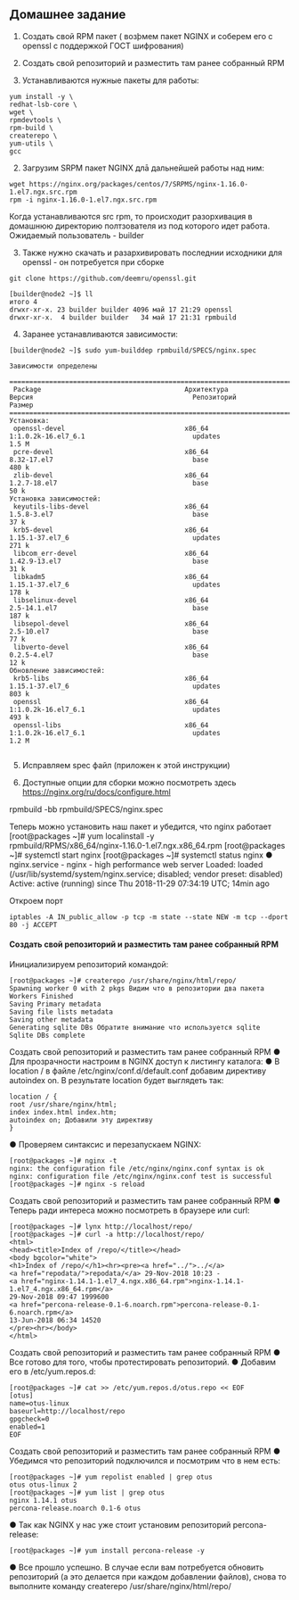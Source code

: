 ## Домашнее задание
1) Создать свой RPM пакет ( возþмем пакет NGINX и соберем его с openssl c поддержкой ГОСТ шифрования)
2) Создать свой репозиторий и разместить там ранее собранный RPM


1) Устанавливаются нужные пакеты для работы:
```
yum install -y \
redhat-lsb-core \
wget \
rpmdevtools \
rpm-build \
createrepo \
yum-utils \
gcc

```
2) Загрузим SRPM пакет NGINX длā дальнейшей работы над ним:
```
wget https://nginx.org/packages/centos/7/SRPMS/nginx-1.16.0-1.el7.ngx.src.rpm
rpm -i nginx-1.16.0-1.el7.ngx.src.rpm
```
Когда устанавливаются src rpm, то происходит разорхивация в домашнюю директорию полтзователя из под которого идет работа.
Ожидаемый пользователь - builder

3) Также нужно скачать и разархивировать последнии исходники для openssl - он
потребуется при сборке
```
git clone https://github.com/deemru/openssl.git
```
```
[builder@node2 ~]$ ll
итого 4
drwxr-xr-x. 23 builder builder 4096 май 17 21:29 openssl
drwxr-xr-x.  4 builder builder   34 май 17 21:31 rpmbuild

```
4) Заранее устанавливаются зависимости:

```
[builder@node2 ~]$ sudo yum-builddep rpmbuild/SPECS/nginx.spec

```
```
Зависимости определены

=============================================================================================================================================================
 Package                                    Архитектура                   Версия                                        Репозиторий                    Размер
=============================================================================================================================================================
Установка:
 openssl-devel                              x86_64                        1:1.0.2k-16.el7_6.1                           updates                        1.5 M
 pcre-devel                                 x86_64                        8.32-17.el7                                   base                           480 k
 zlib-devel                                 x86_64                        1.2.7-18.el7                                  base                            50 k
Установка зависимостей:
 keyutils-libs-devel                        x86_64                        1.5.8-3.el7                                   base                            37 k
 krb5-devel                                 x86_64                        1.15.1-37.el7_6                               updates                        271 k
 libcom_err-devel                           x86_64                        1.42.9-13.el7                                 base                            31 k
 libkadm5                                   x86_64                        1.15.1-37.el7_6                               updates                        178 k
 libselinux-devel                           x86_64                        2.5-14.1.el7                                  base                           187 k
 libsepol-devel                             x86_64                        2.5-10.el7                                    base                            77 k
 libverto-devel                             x86_64                        0.2.5-4.el7                                   base                            12 k
Обновление зависимостей:
 krb5-libs                                  x86_64                        1.15.1-37.el7_6                               updates                        803 k
 openssl                                    x86_64                        1:1.0.2k-16.el7_6.1                           updates                        493 k
 openssl-libs                               x86_64                        1:1.0.2k-16.el7_6.1                           updates                        1.2 M


```

5) Исправляем spec файл (приложен к этой инструкции)

6) Доступные опции для сборки можно посмотреть здесь https://nginx.org/ru/docs/configure.html

 rpmbuild -bb rpmbuild/SPECS/nginx.spec
 
 Теперь можно установить наш пакет и убедится, что nginx работает
[root@packages ~]# yum localinstall -y \
rpmbuild/RPMS/x86_64/nginx-1.16.0-1.el7.ngx.x86_64.rpm
[root@packages ~]# systemctl start nginx
[root@packages ~]# systemctl status nginx
● nginx.service - nginx - high performance web server
 Loaded: loaded (/usr/lib/systemd/system/nginx.service; disabled; vendor preset: disabled)
 Active: active (running) since Thu 2018-11-29 07:34:19 UTC; 14min ago
 
 Откроем порт 
 ```
 iptables -A IN_public_allow -p tcp -m state --state NEW -m tcp --dport 80 -j ACCEPT
 ```
 
 #### Создать свой репозиторий и разместить там ранее собранный RPM
 
 Инициализируем репозиторий командой:
 ```
[root@packages ~]# createrepo /usr/share/nginx/html/repo/
Spawning worker 0 with 2 pkgs Видим что в репозитории два пакета
Workers Finished
Saving Primary metadata
Saving file lists metadata
Saving other metadata
Generating sqlite DBs Обратите внимание что используется sqlite
Sqlite DBs complete
```
Создать свой репозиторий и разместить там ранее собранный RPM
● Для прозрачности настроим в NGINX доступ к листингу каталога:
● В location / в файле /etc/nginx/conf.d/default.conf добавим директиву autoindex on. В
результате location будет выглядеть так:
```
location / {
root /usr/share/nginx/html;
index index.html index.htm;
autoindex on; Добавили эту директиву
}
```
● Проверяем синтаксис и перезапускаем NGINX:
```
[root@packages ~]# nginx -t
nginx: the configuration file /etc/nginx/nginx.conf syntax is ok
nginx: configuration file /etc/nginx/nginx.conf test is successful
[root@packages ~]# nginx -s reload
```
Создать свой репозиторий и разместить там ранее собранный RPM
● Теперь ради интереса можно посмотреть в браузере или curl:
```
[root@packages ~]# lynx http://localhost/repo/
[root@packages ~]# curl -a http://localhost/repo/
<html>
<head><title>Index of /repo/</title></head>
<body bgcolor="white">
<h1>Index of /repo/</h1><hr><pre><a href="../">../</a>
<a href="repodata/">repodata/</a> 29-Nov-2018 10:23 -
<a href="nginx-1.14.1-1.el7_4.ngx.x86_64.rpm">nginx-1.14.1-1.el7_4.ngx.x86_64.rpm</a>
29-Nov-2018 09:47 1999600
<a href="percona-release-0.1-6.noarch.rpm">percona-release-0.1-6.noarch.rpm</a>
13-Jun-2018 06:34 14520
</pre><hr></body>
</html>
```
Создать свой репозиторий и разместить там ранее собранный RPM
● Все готово для того, чтобы протестировать репозиторий.
● Добавим его в /etc/yum.repos.d:
```
[root@packages ~]# cat >> /etc/yum.repos.d/otus.repo << EOF
[otus]
name=otus-linux
baseurl=http://localhost/repo
gpgcheck=0
enabled=1
EOF
```
Создать свой репозиторий и разместить там ранее собранный RPM
● Убедимся что репозиторий подключился и посмотрим что в нем есть:
```
[root@packages ~]# yum repolist enabled | grep otus
otus otus-linux 2
[root@packages ~]# yum list | grep otus
nginx 1.14.1 otus
percona-release.noarch 0.1-6 otus
```
● Так как NGINX у нас уже стоит установим репозиторий percona-release:
```
[root@packages ~]# yum install percona-release -y
```
● Все прошло успешно. В случае если вам потребуется обновить репозиторий (а это
делается при каждом добавлении файлов), снова то выполните команду createrepo
/usr/share/nginx/html/repo/
 
